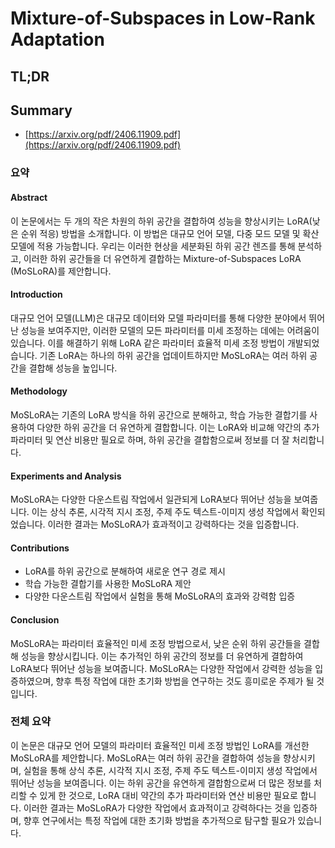 # Mixture-of-Subspaces in Low-Rank Adaptation
## TL;DR
## Summary
- [https://arxiv.org/pdf/2406.11909.pdf](https://arxiv.org/pdf/2406.11909.pdf)

### 요약

#### Abstract
이 논문에서는 두 개의 작은 차원의 하위 공간을 결합하여 성능을 향상시키는 LoRA(낮은 순위 적응) 방법을 소개합니다. 이 방법은 대규모 언어 모델, 다중 모드 모델 및 확산 모델에 적용 가능합니다. 우리는 이러한 현상을 세분화된 하위 공간 렌즈를 통해 분석하고, 이러한 하위 공간들을 더 유연하게 결합하는 Mixture-of-Subspaces LoRA (MoSLoRA)를 제안합니다.

#### Introduction
대규모 언어 모델(LLM)은 대규모 데이터와 모델 파라미터를 통해 다양한 분야에서 뛰어난 성능을 보여주지만, 이러한 모델의 모든 파라미터를 미세 조정하는 데에는 어려움이 있습니다. 이를 해결하기 위해 LoRA 같은 파라미터 효율적 미세 조정 방법이 개발되었습니다. 기존 LoRA는 하나의 하위 공간을 업데이트하지만 MoSLoRA는 여러 하위 공간을 결합해 성능을 높입니다.

#### Methodology
MoSLoRA는 기존의 LoRA 방식을 하위 공간으로 분해하고, 학습 가능한 결합기를 사용하여 다양한 하위 공간을 더 유연하게 결합합니다. 이는 LoRA와 비교해 약간의 추가 파라미터 및 연산 비용만 필요로 하며, 하위 공간을 결합함으로써 정보를 더 잘 처리합니다.

#### Experiments and Analysis
MoSLoRA는 다양한 다운스트림 작업에서 일관되게 LoRA보다 뛰어난 성능을 보여줍니다. 이는 상식 추론, 시각적 지시 조정, 주제 주도 텍스트-이미지 생성 작업에서 확인되었습니다. 이러한 결과는 MoSLoRA가 효과적이고 강력하다는 것을 입증합니다.

#### Contributions
- LoRA를 하위 공간으로 분해하여 새로운 연구 경로 제시
- 학습 가능한 결합기를 사용한 MoSLoRA 제안
- 다양한 다운스트림 작업에서 실험을 통해 MoSLoRA의 효과와 강력함 입증

#### Conclusion
MoSLoRA는 파라미터 효율적인 미세 조정 방법으로서, 낮은 순위 하위 공간들을 결합해 성능을 향상시킵니다. 이는 추가적인 하위 공간의 정보를 더 유연하게 결합하여 LoRA보다 뛰어난 성능을 보여줍니다. MoSLoRA는 다양한 작업에서 강력한 성능을 입증하였으며, 향후 특정 작업에 대한 초기화 방법을 연구하는 것도 흥미로운 주제가 될 것입니다.

### 전체 요약

이 논문은 대규모 언어 모델의 파라미터 효율적인 미세 조정 방법인 LoRA를 개선한 MoSLoRA를 제안합니다. MoSLoRA는 여러 하위 공간을 결합하여 성능을 향상시키며, 실험을 통해 상식 추론, 시각적 지시 조정, 주제 주도 텍스트-이미지 생성 작업에서 뛰어난 성능을 보여줍니다. 이는 하위 공간을 유연하게 결합함으로써 더 많은 정보를 처리할 수 있게 한 것으로, LoRA 대비 약간의 추가 파라미터와 연산 비용만 필요로 합니다. 이러한 결과는 MoSLoRA가 다양한 작업에서 효과적이고 강력하다는 것을 입증하며, 향후 연구에서는 특정 작업에 대한 초기화 방법을 추가적으로 탐구할 필요가 있습니다.